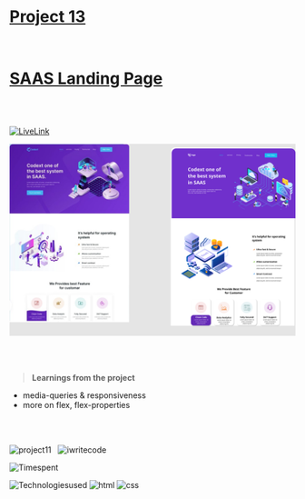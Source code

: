 # [Project 13](https://jagadeeshproject13.netlify.app/)

<br>

# [SAAS Landing Page](https://jagadeeshproject13.netlify.app/)

<br><br>

[![LiveLink](https://img.shields.io/badge/Live%20Link-Click%20here-red)](https://jagadeeshproject13.netlify.app/)


![image](./SAAS%20landing%20page.png)


<br><br>


>**Learnings from the project**


- media-queries & responsiveness
- more on flex, flex-properties

<br><br>

![project11](https://img.shields.io/badge/Project-12-orange)  &nbsp; ![iwritecode](https://img.shields.io/badge/iwrite-code-green)

![Timespent](https://img.shields.io/badge/Time%20spent-6%20hours-blue)

![Technologiesused](https://img.shields.io/badge/-Technologies%20used-informational)
![html](https://img.shields.io/badge/-html-blueviolet) 
![css](https://img.shields.io/badge/-css-ff69b4)